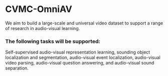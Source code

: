 # CVMC-OmniAV

We aim to build a large-scale and universal video dataset to support a range of research in audio-visual learning. 

### The following tasks will be supported:

Self-supervised audio-visual representation learning, sounding object localization and segmentation, audio-visual event localization, audio-visual video parsing, audio-visual question answering, and audio-visual sound separation.


